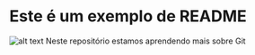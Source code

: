# Este é um exemplo de README
![alt text](https://github.githubassets.com/images/modules/open_graph/github-mark.png)
Neste repositório estamos aprendendo mais sobre Git
